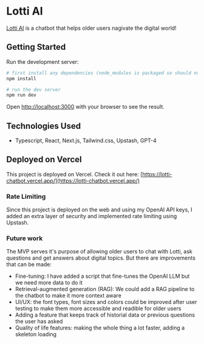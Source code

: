 # Lotti AI

[Lotti AI](https://lotti-chatbot.vercel.app/) is a chatbot that helps older users nagivate the digital world!

## Getting Started

Run the development server:

```bash
# first install any dependencies (node_modules is packaged so should not be a problem)
npm install

# run the dev server
npm run dev
```

Open [http://localhost:3000](http://localhost:3000) with your browser to see the result.

## Technologies Used

- Typescript, React, Next.js, Tailwind.css, Upstash, GPT-4

## Deployed on Vercel

This project is deployed on Vercel. Check it out here:
[https://lotti-chatbot.vercel.app/](https://lotti-chatbot.vercel.app/)

### Rate Limiting

Since this project is deployed on the web and using my OpenAI API keys, I added an extra layer of security and implemented rate limiting using Upstash.

### Future work

The MVP serves it's purpose of allowing older users to chat with Lotti, ask questions and get answers about digital topics. But there are improvements that can be made:

- Fine-tuning: I have added a script that fine-tunes the OpenAI LLM but we need more data to do it
- Retrieval-augmented generation (RAG): We could add a RAG pipeline to the chatbot to make it more context aware
- UI/UX: the font types, font sizes and colors could be improved after user testing to make them more accessible and readible for older users
- Adding a feature that keeps track of historial data or previous questions the user has asked
- Quality of life features: making the whole thing a lot faster, adding a skeleton loading


  
